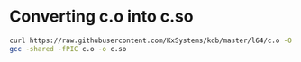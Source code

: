# Converting c.o into c.so

```sh
curl https://raw.githubusercontent.com/KxSystems/kdb/master/l64/c.o -O
gcc -shared -fPIC c.o -o c.so
```
